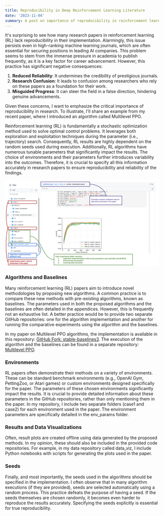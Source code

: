 ```yaml
---
title: Reproducibility in Deep Reinforcement Learning Literature
date: '2023-11-04'
summary: A post on importance of reproducibility in reinforcement learning literature using example of my paper on multilevel PPO
---
```


It's surprising to see how many research papers in reinforcement learning (RL) lack reproducibility in their implementation. Alarmingly, this issue persists even in high-ranking machine learning journals, which are often essential for securing positions in leading AI companies. This problem seems to stem from the immense pressure in academia to publish frequently, as it is a key factor for career advancement. However, this practice has significant negative consequences:

1. **Reduced Reliability**: It undermines the credibility of prestigious journals.
2. **Research Confusion**: It leads to confusion among researchers who rely on these papers as a foundation for their work.
3. **Misguided Progress**: It can steer the field in a false direction, hindering genuine advancements.

Given these concerns, I want to emphasize the critical importance of reproducibility in research. To illustrate, I'll share an example from my recent paper, where I introduced an algorithm called Multilevel PPO.

Reinforcement learning (RL) is fundamentally a stochastic optimization method used to solve optimal control problems. It leverages both exploration and exploitation techniques during the parameter (i.e., trajectory) search. Consequently, RL results are highly dependent on the random seeds used during execution. Additionally, RL algorithms have numerous tunable parameters that significantly impact the results. The choice of environments and their parameters further introduces variability into the outcomes. Therefore, it is crucial to specify all this information accurately in research papers to ensure reproducibility and reliability of the findings.
    
![png](example.png)

### Algorithms and Baselines

Many reinforcement learning (RL) papers aim to introduce novel methodologies by proposing new algorithms. A common practice is to compare these new methods with pre-existing algorithms, known as baselines. The parameters used in both the proposed algorithms and the baselines are often detailed in the appendices. However, this is frequently not an exhaustive list. A better practice would be to provide two separate GitHub repositories: one for the algorithm implementation and another for running the comparative experiments using the algorithm and the baselines.

In my paper on Multilevel PPO algorithms, the implementation is available in this repository: [GitHub Fork: stable-baselines3](https://github.com/atishdixit16/stable-baselines3). The execution of the algorithm and the baselines can be found in a separate repository: [Multilevel PPO](https://github.com/atishdixit16/multilevel_ppo).

### Environments

RL papers often demonstrate their methods on a variety of environments. These can be standard benchmark environments (e.g., OpenAI Gym, PettingZoo, or Atari games) or custom environments designed specifically for the paper. The parameters of these chosen environments significantly impact the results. It is crucial to provide detailed information about these parameters in the GitHub repositories, rather than only mentioning them in the paper. In my repository, I include two separate folders (case1 and case2) for each environment used in the paper. The environment parameters are specifically detailed in the env_params folder.

### Results and Data Visualizations

Often, result plots are created offline using data generated by the proposed methods. In my opinion, these should also be included in the provided code repositories. For example, in my data repository called data_viz, I include Python notebooks with scripts for generating the plots used in the paper.

### Seeds

Finally, and most importantly, the seeds used in the algorithms should be specified in the implementation. I often observe that in many algorithm executions (if they are provided), seeds are selected automatically using a random process. This practice defeats the purpose of having a seed. If the seeds themselves are chosen randomly, it becomes even harder to reproduce the results accurately. Specifying the seeds explicitly is essential for true reproducibility.
    
